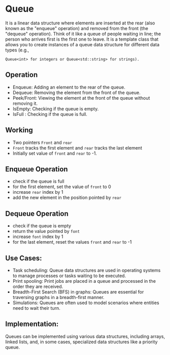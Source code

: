 # Queue

 It is a linear data structure where elements are inserted at the rear (also known as the "enqueue" operation) and removed from the front (the "dequeue" operation). Think of it like a queue of people waiting in line; the person who arrives first is the first one to leave.
 It is a template class that allows you to create instances of a queue data structure for different data types (e.g., 
 ```
 Queue<int> for integers or Queue<std::string> for strings).
 ```
 
 
 ## Operation
 
- Enqueue: Adding an element to the rear of the queue.
- Dequeue: Removing the element from the front of the queue.
- Peek/Front: Viewing the element at the front of the queue without removing it.
- IsEmpty: Checking if the queue is empty.
- IsFull : Checking if the queue is full.

## Working

- Two pointers `Front` and `rear` 
- `Front` tracks the first element and `rear` tracks the last element
- Initially set value of `front` and `rear` to -1.

## Enqueue Operation

- check if the queue is full
- for the first element, set the value of `front` to 0
- increase `rear` index by 1
- add the new element in the position pointed by `rear`

## Dequeue Operation
- check if the queue is empty
- return the value pointed by `font`
- increase `font` index by 1
- for the last element, reset the values `front` and `rear` to -1


## Use Cases:

- Task scheduling: Queue data structures are used in operating systems to manage processes or tasks waiting to be executed.
- Print spooling: Print jobs are placed in a queue and processed in the order they are received.
- Breadth-First Search (BFS) in graphs: Queues are essential for traversing graphs in a breadth-first manner.
- Simulations: Queues are often used to model scenarios where entities need to wait their turn.


## Implementation: 

Queues can be implemented using various data structures, including arrays, linked lists, and, in some cases, specialized data structures like a priority queue.